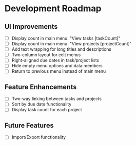 # Development Roadmap

## UI Improvements
- [ ] Display count in main menu: "View tasks [taskCount]"
- [ ] Display count in main menu: "View projects [projectCount]"
- [ ] Add text wrapping for long titles and descriptions
- [ ] Two-column layout for edit menus
- [ ] Right-aligned due dates in task/project lists
- [ ] Hide empty menu options and data members
- [ ] Return to previous menu instead of main menu

## Feature Enhancements
- [ ] Two-way linking between tasks and projects
- [ ] Sort by due date functionality
- [ ] Display task count for each project

## Future Features
- [ ] Import/Export functionality
